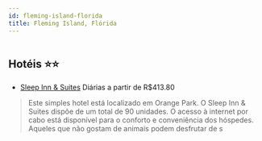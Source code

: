 ```yaml
---
id: fleming-island-florida
title: Fleming Island, Flórida
---
```


<center><img src="http://photos.hotelbeds.com/giata/13/132285/132285a_hb_a_052.jpg" alt="" /></center>


## Hotéis ⭐️⭐️

-    [Sleep Inn & Suites](https://www.hurb.com/aud/https://www.hurb.com/hoteis/fleming-island/sleep-inn-suites-JNP-JP155502?cmp=18055) Diárias a partir de R$413.80
   > Este simples hotel está localizado em Orange Park. O Sleep Inn &amp; Suites dispõe de um total de 90 unidades. O acesso à internet por cabo está disponível para o conforto e conveniência dos hóspedes. Aqueles que não gostam de animais podem desfrutar de s
